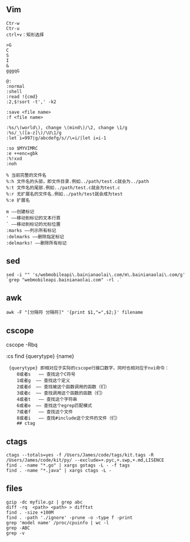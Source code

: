 ## Vim

    Ctr-w
    Ctr-u
    ctrl+v：矩形选择

    >G
    C
    S
    I
    &
    gggqG

    @:
    :normal
    :shell
    :read !{cmd}
    :2,$!sort -t',' -k2

    :save <file name>
    :f <file name>

    :%s/\(world\), change \(mind\)/\2, change \1/g
    :%s/_\([a-z]\)/\U\1/g
    :let i=997|g/abcdefg/s//\=i/|let i=i-1

    :so $MYVIMRC
    :e ++enc=gbk
    :%!xxd
    :noh

    % 当前完整的文件名
    %:h 文件名的头部，即文件目录.例如../path/test.c就会为../path
    %:t 文件名的尾部.例如../path/test.c就会为test.c
    %:r 无扩展名的文件名.例如../path/test就会成为test
    %:e 扩展名

    m ——创建标记
    ' ——移动到标记的文本行首
    ` ——移动到标记的光标位置
    :marks ——列示所有标记
    :delmarks ——删除指定标记
    :delmarks! ——删除所有标记

## sed

    sed -i "" 's/webmobileapi\.bainianaolai\.com/m\.bainianaolai\.com/g' `grep "webmobileapi.bainianaolai.com" -rl .`

## awk

    awk -F "[分隔符 分隔符]" '{print $1,"=",$2;}' filename

## cscope

cscope -Rbq

:cs find {querytype} {name}

     {querytype} 即相对应于实际的cscope行接口数字，同时也相对应于nvi命令：
        0或者s   —— 查找这个C符号
        1或者g  —— 查找这个定义
        2或者d  —— 查找被这个函数调用的函数（们）
        3或者c  —— 查找调用这个函数的函数（们）
        4或者t   —— 查找这个字符串
        6或者e  —— 查找这个egrep匹配模式
        7或者f   —— 查找这个文件
        8或者i   —— 查找#include这个文件的文件（们）
        ## ctag

## ctags

    ctags --totals=yes -f /Users/James/code/tags/kit.tags -R /Users/James/code/kit/py/ --exclude=+.pyc,+.swp,+.md,LISENCE
    find . -name "*.go" | xargs gotags -L - -f tags
    find . -name "*.java" | xargs ctags -L -

## files

    gzip -dc myfile.gz | grep abc
    diff -rq  <path> <path> > difftxt
    find . -size +100M
    find . -path './ignore' -prune -o -type f -print
    grep 'model name' /proc/cpuinfo | wc -l
    grep -ABC
    grep -v

